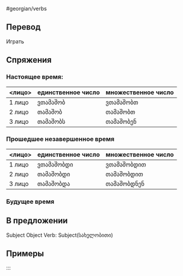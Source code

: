 #georgian/verbs 
## Перевод
Играть
## Спряжения
### Настоящее время:
<лицо>|единственное число|множественное число
--------|---------------------|------------------------
1 лицо | ვთამაშობ | ვთამაშობთ
2 лицо | თამაშობ | თამაშობთ
3 лицо | თამაშობს | თამაშობენ
### Прошедшее незавершенное время
<лицо>|единственное число|множественное число
--------|---------------------|------------------------
1 лицо | ვთამაშობდი | ვთამაშობდით
2 лицо | თამაშობდი | თამაშობდით
3 лицо | თამაშობდა | თამაშობდნენ
### Будущее время
## В предложении
Subject Object Verb: Subject(სახელობითი)
## Примеры
:::
